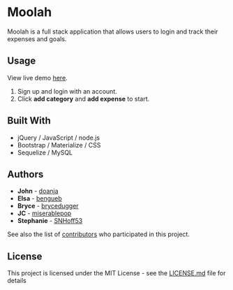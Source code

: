 # Moolah

Moolah is a full stack application that allows users to login and track their expenses and goals.

## Usage

View live demo [here]().

1. Sign up and login with an account.
2. Click **add category** and **add expense** to start.

## Built With

- jQuery / JavaScript / node.js
- Bootstrap / Materialize / CSS
- Sequelize / MySQL

## Authors

- **John** - [doanja](https://github.com/doanja)
- **Elsa** - [bengueb](https://github.com/bengueb)
- **Bryce** - [brycedugger](https://github.com/brycedugger)
- **JC** - [miserablepop](https://github.com/miserablepop)
- **Stephanie** - [SNHoff53](https://github.com/SNHoff53)

See also the list of [contributors](https://github.com/doanja/project-2/graphs/contributors?from=2019-12-01&to=2019-12-17&type=a) who participated in this project.

## License

This project is licensed under the MIT License - see the [LICENSE.md](https://github.com/doanja/project-2/blob/master/LICENSE) file for details
